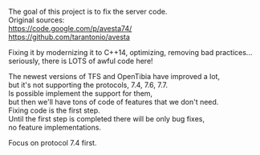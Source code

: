 The goal of this project is to fix the server code.  
Original sources:  
https://code.google.com/p/avesta74/  
https://github.com/tarantonio/avesta  

Fixing it by modernizing it to C++14, optimizing, removing bad practices...
seriously, there is LOTS of awful code here!

The newest versions of TFS and OpenTibia have improved a lot,  
but it's not supporting the protocols, 7.4, 7.6, 7.7.  
Is possible implement the support for them,  
but then we'll have tons of code of features that we don't need.  
Fixing code is the first step.  
Until the first step is completed there will be only bug fixes,  
no feature implementations.  
  
Focus on protocol 7.4 first.
